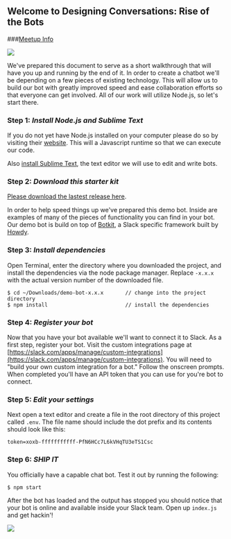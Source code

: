 ## Welcome to Designing Conversations: Rise of the Bots

###[Meetup Info](http://www.meetup.com/Huge-LA/events/228204876/)

![](http://i.giphy.com/osicrp6ErKw9i.gif)

We've prepared this document to serve as a short walkthrough that will have you
up and running by the end of it. In order to create a chatbot we'll be depending
on a few pieces of existing technology. This will allow us to build our bot
with greatly improved speed and ease collaboration efforts so that everyone can
get involved. All of our work will utilize Node.js, so let's start there.

### Step 1: *Install Node.js and Sublime Text*

If you do not yet have Node.js installed on your computer please do so by
visiting their [website](http://nodejs.org). This will a Javascript runtime
so that we can execute our code.

Also [install Sublime Text](http://www.sublimetext.com/), the text editor we
will use to edit and write bots.

### Step 2: *Download this starter kit*

[Please download the lastest release here](https://github.com/davidsicher/demo-bot/releases).

In order to help speed things up we've prepared this demo bot. Inside are
examples of many of the pieces of functionality you can find in your bot.
Our demo bot is build on top of [Botkit](https://github.com/howdyai/botkit),
a Slack specific framework built by [Howdy](http://howdy.ai/).

### Step 3: *Install dependencies*

Open Terminal, enter the directory where you downloaded the project, and install the dependencies
via the node package manager. Replace `-x.x.x` with the actual version number of the downloaded file.

    $ cd ~/Downloads/demo-bot-x.x.x       // change into the project directory
    $ npm install                         // install the dependencies

### Step 4: *Register your bot*

Now that you have your bot available we'll want to connect it to Slack. As a
first step, register your bot. Visit the custom integrations page at
[https://slack.com/apps/manage/custom-integrations](https://slack.com/apps/manage/custom-integrations).
You will need to "build your own custom integration for a bot." Follow the onscreen
prompts. When completed you'll have an API token that you can use for you're
bot to connect.

### Step 5: *Edit your settings*

Next open a text editor and create a file in the root directory of this project called `.env`.
The file name should include the dot prefix and its contents should look like
this:

    token=xoxb-fffffffffff-PfN6HCc7L6kVHqTU3eTS1Csc

### Step 6: *SHIP IT*

You officially have a capable chat bot. Test it out by running the following:

    $ npm start

After the bot has loaded and the output has stopped you should notice that
your bot is online and available inside your Slack team. Open up `index.js` and
get hackin'!

![](http://i.giphy.com/CDMz3fckRXXDG.gif)
